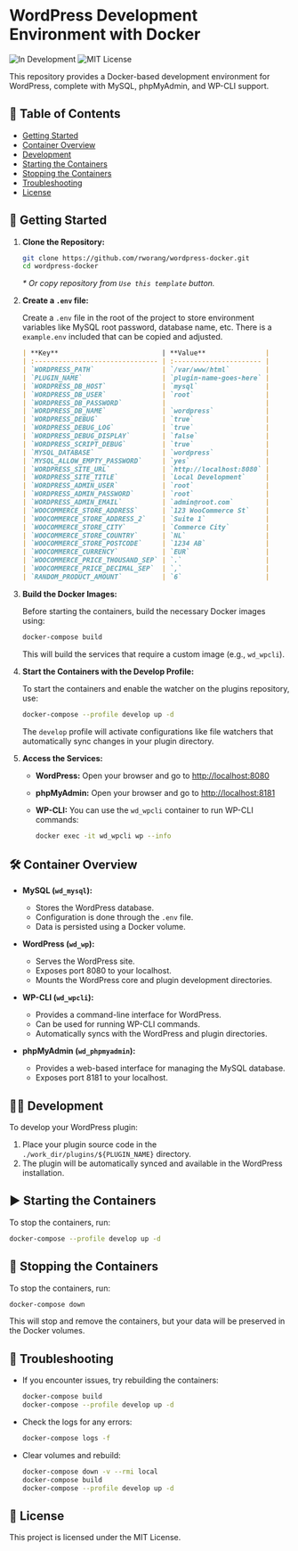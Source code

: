 # WordPress Development Environment with Docker

![In Development](https://img.shields.io/badge/status-in%20development-orange)
![MIT License](https://img.shields.io/badge/license-MIT-blue)

This repository provides a Docker-based development environment for WordPress, complete with MySQL, phpMyAdmin, and WP-CLI support.

## 📝 Table of Contents

- [Getting Started](#getting-started)
- [Container Overview](#container-overview)
- [Development](#development)
- [Starting the Containers](#starting-the-containers)
- [Stopping the Containers](#stopping-the-containers)
- [Troubleshooting](#troubleshooting)
- [License](#license)

## 🚀 Getting Started
<a name="getting-started"></a>
1. **Clone the Repository:**

   ```bash
   git clone https://github.com/rworang/wordpress-docker.git
   cd wordpress-docker
   ```
   _\* Or copy repository from `Use this template` button._

2. **Create a `.env` file:**

   Create a `.env` file in the root of the project to store environment variables like MySQL root password, database name, etc. There is a `example.env` included that can be copied and adjusted.

   ```markdown
   | **Key**                          | **Value**               |
   | :------------------------------- | :---------------------- |
   | `WORDPRESS_PATH`                 | `/var/www/html`         |
   | `PLUGIN_NAME`                    | `plugin-name-goes-here` |
   | `WORDPRESS_DB_HOST`              | `mysql`                 |
   | `WORDPRESS_DB_USER`              | `root`                  |
   | `WORDPRESS_DB_PASSWORD`          |                         |
   | `WORDPRESS_DB_NAME`              | `wordpress`             |
   | `WORDPRESS_DEBUG`                | `true`                  |
   | `WORDPRESS_DEBUG_LOG`            | `true`                  |
   | `WORDPRESS_DEBUG_DISPLAY`        | `false`                 |
   | `WORDPRESS_SCRIPT_DEBUG`         | `true`                  |
   | `MYSQL_DATABASE`                 | `wordpress`             |
   | `MYSQL_ALLOW_EMPTY_PASSWORD`     | `yes`                   |
   | `WORDPRESS_SITE_URL`             | `http://localhost:8080` |
   | `WORDPRESS_SITE_TITLE`           | `Local Development`     |
   | `WORDPRESS_ADMIN_USER`           | `root`                  |
   | `WORDPRESS_ADMIN_PASSWORD`       | `root`                  |
   | `WORDPRESS_ADMIN_EMAIL`          | `admin@root.com`        |
   | `WOOCOMMERCE_STORE_ADDRESS`      | `123 WooCommerce St`    |
   | `WOOCOMMERCE_STORE_ADDRESS_2`    | `Suite 1`               |
   | `WOOCOMMERCE_STORE_CITY`         | `Commerce City`         |
   | `WOOCOMMERCE_STORE_COUNTRY`      | `NL`                    |
   | `WOOCOMMERCE_STORE_POSTCODE`     | `1234 AB`               |
   | `WOOCOMMERCE_CURRENCY`           | `EUR`                   |
   | `WOOCOMMERCE_PRICE_THOUSAND_SEP` | `.`                     |
   | `WOOCOMMERCE_PRICE_DECIMAL_SEP`  | `,`                     |
   | `RANDOM_PRODUCT_AMOUNT`          | `6`                     |
   ```

3. **Build the Docker Images:**

   Before starting the containers, build the necessary Docker images using:

   ```bash
   docker-compose build
   ```

   This will build the services that require a custom image (e.g., `wd_wpcli`).

4. **Start the Containers with the Develop Profile:**

   To start the containers and enable the watcher on the plugins repository, use:

   ```bash
   docker-compose --profile develop up -d
   ```

   The `develop` profile will activate configurations like file watchers that automatically sync changes in your plugin directory.

5. **Access the Services:**

   - **WordPress:** Open your browser and go to [http://localhost:8080](http://localhost:8080)
   - **phpMyAdmin:** Open your browser and go to [http://localhost:8181](http://localhost:8181)
   - **WP-CLI:** You can use the `wd_wpcli` container to run WP-CLI commands:

     ```bash
     docker exec -it wd_wpcli wp --info
     ```

## 🛠️ Container Overview
<a name="container-overview"></a>
- **MySQL (`wd_mysql`):**

  - Stores the WordPress database.
  - Configuration is done through the `.env` file.
  - Data is persisted using a Docker volume.

- **WordPress (`wd_wp`):**

  - Serves the WordPress site.
  - Exposes port 8080 to your localhost.
  - Mounts the WordPress core and plugin development directories.

- **WP-CLI (`wd_wpcli`):**

  - Provides a command-line interface for WordPress.
  - Can be used for running WP-CLI commands.
  - Automatically syncs with the WordPress and plugin directories.

- **phpMyAdmin (`wd_phpmyadmin`):**
  - Provides a web-based interface for managing the MySQL database.
  - Exposes port 8181 to your localhost.

## 🧑‍💻 Development
<a name="development"></a>
To develop your WordPress plugin:

1. Place your plugin source code in the `./work_dir/plugins/${PLUGIN_NAME}` directory.
2. The plugin will be automatically synced and available in the WordPress installation.

## ▶️ Starting the Containers
<a name="starting-the-containers"></a>
To stop the containers, run:

```bash
docker-compose --profile develop up -d
```
## 🛑 Stopping the Containers
<a name="stopping-the-containers"></a>
To stop the containers, run:

```bash
docker-compose down
```

This will stop and remove the containers, but your data will be preserved in the Docker volumes.

## 🔧 Troubleshooting
<a name="troubleshooting"></a>
- If you encounter issues, try rebuilding the containers:

  ```bash
  docker-compose build
  docker-compose --profile develop up -d
  ```

- Check the logs for any errors:

  ```bash
  docker-compose logs -f
  ```

- Clear volumes and rebuild:

  ```bash
  docker-compose down -v --rmi local
  docker-compose build
  docker-compose --profile develop up -d
  ```

## 📜 License
<a name="license"></a>
This project is licensed under the MIT License.
